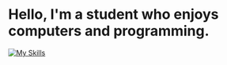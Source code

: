 # Hello, I'm a student who enjoys computers and programming. 

[![My Skills](https://skillicons.dev/icons?i=rust,go,zig,c,html,wasm)](https://skillicons.dev)

